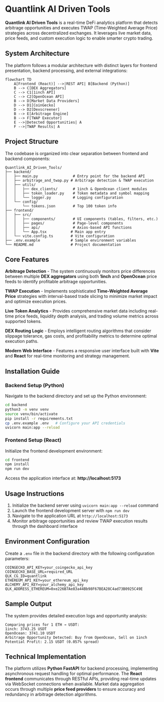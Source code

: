 # Quantlink AI Driven Tools

**Quantlink AI Driven Tools** is a real-time DeFi analytics platform that detects arbitrage opportunities and executes TWAP (Time-Weighted Average Price) strategies across decentralized exchanges. It leverages live market data, price feeds, and custom execution logic to enable smarter crypto trading.

## System Architecture

The platform follows a modular architecture with distinct layers for frontend presentation, backend processing, and external integrations:

```
flowchart TD
    A[Frontend (React)] -->|REST API| B[Backend (Python)]
    B --> C[DEX Aggregators]
    C --> C1[1inch API]
    C --> C2[OpenOcean API]
    B --> D[Market Data Providers]
    D --> D1[CoinGecko]
    D --> D2[Dexscreener]
    B --> E[Arbitrage Engine]
    B --> F[TWAP Executor]
    E -->|Detected Opportunities| A
    F -->|TWAP Results| A
```

## Project Structure

The codebase is organized into clear separation between frontend and backend components:

```
Quantlink_AI_Driven_Tools/
├── backend/
│   ├── main.py                # Entry point for the backend API
│   ├── arbitrage_and_twap.py # Arbitrage detection & TWAP execution
│   ├── utils/
│   │   ├── dex_clients/       # 1inch & OpenOcean client modules
│   │   ├── token_loader.py    # Token metadata and symbol mapping
│   │   └── logger.py          # Logging configuration
│   └── config/
│       └── tokens.json        # Top 100 token info
├── frontend/
│   ├── src/
│   │   ├── components/        # UI components (tables, filters, etc.)
│   │   ├── pages/             # Page-level components
│   │   ├── api/               # Axios-based API functions
│   │   └── App.tsx           # Main app entry
│   └── vite.config.ts        # Vite configuration
├── .env.example              # Sample environment variables
└── README.md                 # Project documentation
```

## Core Features

**Arbitrage Detection** - The system continuously monitors price differences between multiple **DEX aggregators** using both **1inch** and **OpenOcean** price feeds to identify profitable arbitrage opportunities.

**TWAP Execution** - Implements sophisticated **Time-Weighted Average Price** strategies with interval-based trade slicing to minimize market impact and optimize execution prices.

**Live Token Analytics** - Provides comprehensive market data including real-time price feeds, liquidity depth analysis, and trading volume metrics across supported tokens.

**DEX Routing Logic** - Employs intelligent routing algorithms that consider slippage tolerance, gas costs, and profitability metrics to determine optimal execution paths.

**Modern Web Interface** - Features a responsive user interface built with **Vite** and **React** for real-time monitoring and strategy management.

## Installation Guide

### Backend Setup (Python)

Navigate to the backend directory and set up the Python environment:

```bash
cd backend
python3 -m venv venv
source venv/bin/activate
pip install -r requirements.txt
cp .env.example .env   # Configure your API credentials
uvicorn main:app --reload
```

### Frontend Setup (React)

Initialize the frontend development environment:

```bash
cd frontend
npm install
npm run dev
```

Access the application interface at: **http://localhost:5173**

## Usage Instructions

1. Initialize the backend server using `uvicorn main:app --reload` command
2. Launch the frontend development server with `npm run dev`
3. Navigate to the application URL at `http://localhost:5173`
4. Monitor arbitrage opportunities and review TWAP execution results through the dashboard interface

## Environment Configuration

Create a `.env` file in the backend directory with the following configuration parameters:

```env
COINGECKO_API_KEY=your_coingecko_api_key
COINGECKO_BASE_URL=required_URL
QLK_CG_ID=quantlink
ETHEREUM_API_KEY=your_ethereum_api_key
ALCHEMY_API_KEY=your_alchemy_api_key
QLK_ADDRESS_ETHEREUM=0xe226B7Ae83a44Bb98F67BEA28C4ad73B0925C49E
```

## Sample Output

The system provides detailed execution logs and opportunity analysis:

```
Comparing prices for 1 ETH → USDT:
1inch: 3743.25 USDT
OpenOcean: 3741.10 USDT
Arbitrage Opportunity Detected: Buy from OpenOcean, Sell on 1inch
Potential Profit: 2.15 USDT (0.057% spread)
```

## Technical Implementation

The platform utilizes **Python FastAPI** for backend processing, implementing asynchronous request handling for optimal performance. The **React frontend** communicates through RESTful APIs, providing real-time updates via WebSocket connections when available. Market data aggregation occurs through multiple **price feed providers** to ensure accuracy and redundancy in arbitrage detection algorithms.

